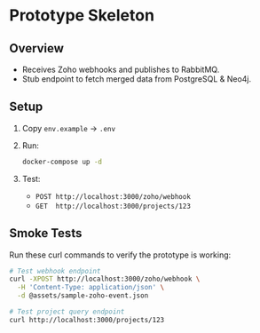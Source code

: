 # Prototype Skeleton

## Overview
- Receives Zoho webhooks and publishes to RabbitMQ.
- Stub endpoint to fetch merged data from PostgreSQL & Neo4j.

## Setup
1. Copy `env.example` → `.env`
2. Run:
   ```bash
   docker-compose up -d
   ```

3. Test:
   * `POST http://localhost:3000/zoho/webhook`
   * `GET  http://localhost:3000/projects/123`

## Smoke Tests
Run these curl commands to verify the prototype is working:

```bash
# Test webhook endpoint
curl -XPOST http://localhost:3000/zoho/webhook \
  -H 'Content-Type: application/json' \
  -d @assets/sample-zoho-event.json

# Test project query endpoint  
curl http://localhost:3000/projects/123
``` 